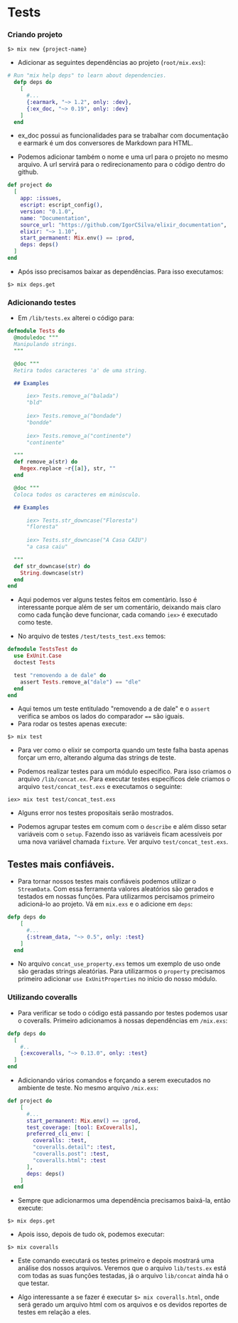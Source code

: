# Tests

### Criando projeto
```console
$> mix new {project-name}
```

- Adicionar as seguintes dependências ao projeto (`root/mix.exs`):
```elixir
# Run "mix help deps" to learn about dependencies.
  defp deps do
    [
      #...
      {:earmark, "~> 1.2", only: :dev},
      {:ex_doc, "~> 0.19", only: :dev}
    ]
  end
```

  - ex_doc possui as funcionalidades para se trabalhar com documentação e earmark é um dos conversores de Markdown para HTML.

- Podemos adicionar também o nome e uma url para o projeto no mesmo arquivo. A url servirá para o redirecionamento para o código dentro do github.
```elixir
def project do
  [
    app: :issues,
    escript: escript_config(),
    version: "0.1.0",
    name: "Documentation",
    source_url: "https://github.com/IgorCSilva/elixir_documentation",
    elixir: "~> 1.10",
    start_permanent: Mix.env() == :prod,
    deps: deps()
  ]
end
```

- Após isso precisamos baixar as dependências. Para isso executamos:
```console
$> mix deps.get
```

### Adicionando testes
- Em `/lib/tests.ex` alterei o código para:
```elixir
defmodule Tests do
  @moduledoc """
  Manipulando strings.
  """

  @doc """
  Retira todos caracteres 'a' de uma string.

  ## Examples

      iex> Tests.remove_a("balada")
      "bld"
      
      iex> Tests.remove_a("bondade")
      "bondde"
      
      iex> Tests.remove_a("continente")
      "continente"

  """
  def remove_a(str) do
    Regex.replace ~r{[a]}, str, ""
  end

  @doc """
  Coloca todos os caracteres em minúsculo.

  ## Examples

      iex> Tests.str_downcase("Floresta")
      "floresta"
      
      iex> Tests.str_downcase("A Casa CAIU")
      "a casa caiu"

  """
  def str_downcase(str) do
    String.downcase(str)
  end
end

```

- Aqui podemos ver alguns testes feitos em comentàrio. Isso é interessante porque além de ser um comentário, deixando mais claro como cada função deve funcionar, cada comando `iex>` é executado como teste.

- No arquivo de testes `/test/tests_test.exs` temos:
```elixir
defmodule TestsTest do
  use ExUnit.Case
  doctest Tests

  test "removendo a de dale" do
    assert Tests.remove_a("dale") == "dle"
  end
end
```
- Aqui temos um teste entitulado "removendo a de dale" e o `assert` verifica se ambos os lados do comparador `==` são iguais.
- Para rodar os testes apenas execute:
```console
$> mix test
```

- Para ver como o elixir se comporta quando um teste falha basta apenas forçar um erro, alterando alguma das strings de teste.

- Podemos realizar testes para um módulo específico. Para isso criamos o arquivo `/lib/concat.ex`. Para executar testes específicos dele criamos o arquivo `test/concat_test.exs` e executamos o seguinte:
```console
iex> mix test test/concat_test.exs
```
- Alguns error nos testes propositais serão mostrados.

- Podemos agrupar testes em comum com o `describe` e além disso setar variáveis com o `setup`. Fazendo isso as variáveis ficam acessíveis por uma nova variável chamada `fixture`. Ver arquivo `test/concat_test.exs`.

## Testes mais confiáveis.
- Para tornar nossos testes mais confiáveis podemos utilizar o `StreamData`. Com essa ferramenta valores aleatórios são gerados e testados em nossas funções. Para utilizarmos percisamos primeiro adicioná-lo ao projeto. Vá em `mix.exs` e o adicione em `deps`:
```elixir
defp deps do
    [
      #...
      {:stream_data, "~> 0.5", only: :test}
    ]
  end
```

- No arquivo `concat_use_property.exs` temos um exemplo de uso onde são geradas strings aleatórias. Para utilizarmos o `property` precisamos primeiro adicionar `use ExUnitProperties` no início do nosso módulo.

### Utilizando coveralls
- Para verificar se todo o código está passando por testes podemos usar o coveralls. Primeiro adicionamos à nossas dependências em `/mix.exs`:
```elixir
defp deps do
  [
    #..
    {:excoveralls, "~> 0.13.0", only: :test}
  ]
end
```

- Adicionando vários comandos e forçando a serem executados no ambiente de teste. No mesmo arquivo `/mix.exs`:
```elixir
def project do
    [
      #...
      start_permanent: Mix.env() == :prod,
      test_coverage: [tool: ExCoveralls],
      preferred_cli_env: [
        coveralls: :test,
        "coveralls.detail": :test,
        "coveralls.post": :test,
        "coveralls.html": :test
      ],
      deps: deps()
    ]
  end
```

- Sempre que adicionarmos uma dependência precisamos baixá-la, então execute:
```console
$> mix deps.get
```

- Apois isso, depois de tudo ok, podemos executar:
```console
$> mix coveralls
```
  - Este comando executará os testes primeiro e depois mostrará uma análise dos nossos arquivos. Veremos que o arquivo `lib/tests.ex` está com todas as suas funções testadas, já o arquivo `lib/concat` ainda há o que testar.

- Algo interessante a se fazer é executar `$> mix coveralls.html`, onde será gerado um arquivo html com os arquivos e os devidos reportes de testes em relação a eles.